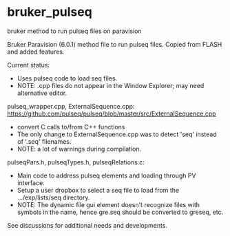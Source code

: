# bruker_pulseq
bruker method to run pulseq files on paravision


Bruker Paravision (6.0.1) method file to run pulseq files.
Copied from FLASH and added features. 

Current status: 
- Uses pulseq code to load seq files. 
- NOTE: .cpp files do not appear in the Window Explorer; may need alternative editor.

pulseq_wrapper.cpp, ExternalSequence.cpp: https://github.com/pulseq/pulseq/blob/master/src/ExternalSequence.cpp
- convert C calls to/from C++ functions
- The only change to ExternalSequence.cpp was to detect 'seq' instead of '.seq' filenames.
- NOTE: a lot of warnings during compilation.

pulseqPars.h, pulseqTypes.h, pulseqRelations.c:
- Main code to address pulseq elements and loading through PV interface.
- Setup a user dropbox to select a seq file to load from the .../exp/lists/seq directory.
- NOTE: The dynamic file gui element doesn't recognize files with symbols in the name, hence gre.seq should be converted to greseq, etc.

See discussions for additional needs and developments.
